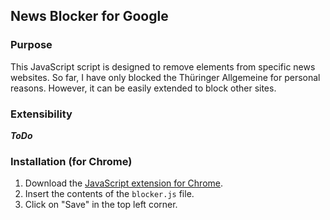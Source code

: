 ## News Blocker for Google

### Purpose
This JavaScript script is designed to remove elements from specific news websites. So far, I have only blocked the Thüringer Allgemeine for personal reasons. However, it can be easily extended to block other sites.

### Extensibility
***ToDo***

### Installation (for Chrome)
1. Download the [JavaScript extension for Chrome](https://chromewebstore.google.com/detail/custom-javascript-for-web/ddbjnfjiigjmcpcpkmhogomapikjbjdk?hl=de&utm_source=ext_sidebar).
2. Insert the contents of the `blocker.js` file.
3. Click on "Save" in the top left corner.
